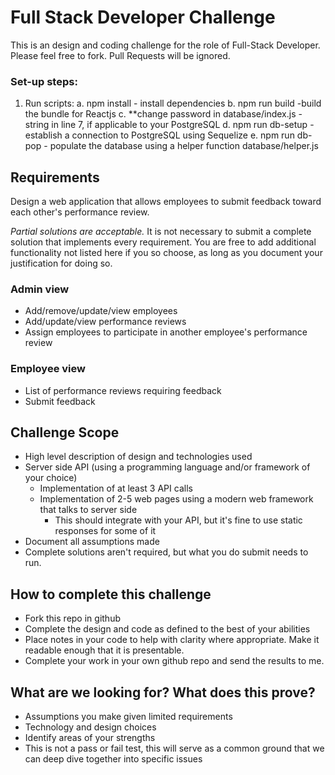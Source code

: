 # Full Stack Developer Challenge
This is an design and coding challenge for the role of Full-Stack Developer. Please feel free to fork. Pull Requests will be ignored.

### Set-up steps:

1. Run scripts:
    a. npm install
        - install dependencies
    b. npm run build 
        -build the bundle for Reactjs
    c. **change password in database/index.js
        - string in line 7, if applicable to your PostgreSQL
    d. npm run db-setup 
        -establish a connection to PostgreSQL using Sequelize
    e. npm run db-pop
        - populate the database using a helper function database/helper.js


## Requirements
Design a web application that allows employees to submit feedback toward each other's performance review.

*Partial solutions are acceptable.*  It is not necessary to submit a complete solution that implements every requirement. You are free to add additional functionality not listed here if you so choose, as long as you document your justification for doing so.

### Admin view
* Add/remove/update/view employees
* Add/update/view performance reviews
* Assign employees to participate in another employee's performance review

### Employee view
* List of performance reviews requiring feedback
* Submit feedback

## Challenge Scope
* High level description of design and technologies used
* Server side API (using a programming language and/or framework of your choice)
  * Implementation of at least 3 API calls
  * Implementation of 2-5 web pages using a modern web framework that talks to server side
    * This should integrate with your API, but it's fine to use static responses for some of it 
* Document all assumptions made
* Complete solutions aren't required, but what you do submit needs to run.

## How to complete this challenge
* Fork this repo in github
* Complete the design and code as defined to the best of your abilities
* Place notes in your code to help with clarity where appropriate. Make it readable enough that it is presentable.
* Complete your work in your own github repo and send the results to me.

## What are we looking for? What does this prove?
* Assumptions you make given limited requirements
* Technology and design choices
* Identify areas of your strengths
* This is not a pass or fail test, this will serve as a common ground that we can deep dive together into specific issues
